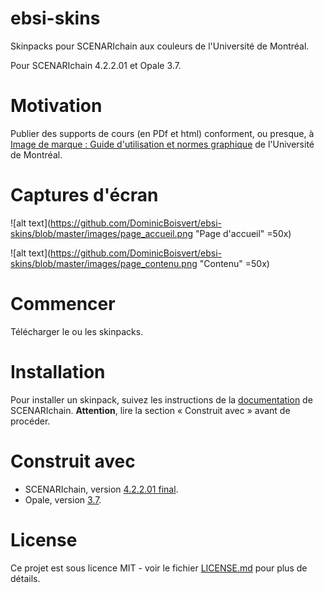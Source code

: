 # ebsi-skins
Skinpacks pour SCENARIchain aux couleurs de l'Université de Montréal.

Pour SCENARIchain 4.2.2.01 et Opale 3.7.

# Motivation

Publier des supports de cours (en PDf et html) conforment, ou presque, à [Image de marque : Guide d'utilisation et normes graphique](http://www.bcrp.umontreal.ca/documents/normes/GUIDE-marque_umontreal.pdf) de l'Université de Montréal.

# Captures d'écran

![alt text](https://github.com/DominicBoisvert/ebsi-skins/blob/master/images/page_accueil.png "Page d'accueil" =50x)

![alt text](https://github.com/DominicBoisvert/ebsi-skins/blob/master/images/page_contenu.png "Contenu" =50x)

# Commencer

Télécharger le ou les skinpacks.

# Installation

Pour installer un skinpack, suivez les instructions de la [documentation](https://doc.scenari.software/SCENARIchain@4.2/fr/) de SCENARIchain. **Attention**, lire la section « Construit avec » avant de procéder.

# Construit avec

- SCENARIchain, version [4.2.2.01 final](https://download.scenari.software/SCENARIchain@4.2.2.01).
- Opale, version [3.7](https://download.scenari.software/Opale@3.7.0.01/).

# License

Ce projet est sous licence MIT - voir le fichier [LICENSE.md](https://github.com/DominicBoisvert/ebsi-skins/blob/master/LICENSE) pour plus de détails.
